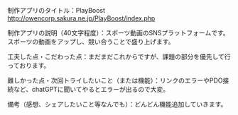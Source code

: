 制作アプリのタイトル：PlayBoost http://owencorp.sakura.ne.jp/PlayBoost/index.php

制作アプリの説明（40文字程度）：スポーツ動画のSNSプラットフォームです。スポーツの動画をアップし、競い合うことで盛り上げます。

工夫した点・こだわった点：まだまだこれからですが、課題の部分を優先して行っております。

難しかった点・次回トライしたいこと（または機能）：リンクのエラーやPDO接続など、chatGPTに聞いてやるとエラーが出るので大変。

備考（感想、シェアしたいこと等なんでも）：どんどん機能追加していきます。
